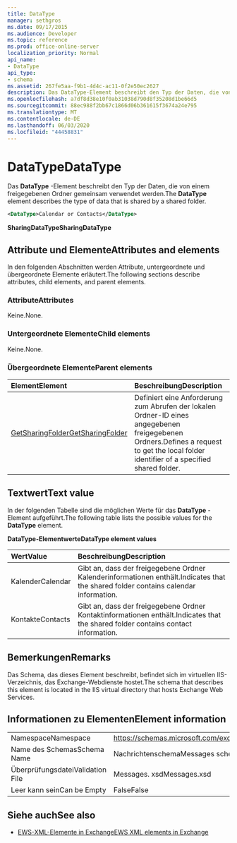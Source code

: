 ```yaml
---
title: DataType
manager: sethgros
ms.date: 09/17/2015
ms.audience: Developer
ms.topic: reference
ms.prod: office-online-server
localization_priority: Normal
api_name:
- DataType
api_type:
- schema
ms.assetid: 267fe5aa-f9b1-4d4c-ac11-0f2e50ec2627
description: Das DataType-Element beschreibt den Typ der Daten, die von einem freigegebenen Ordner gemeinsam verwendet werden.
ms.openlocfilehash: a7df8d38e10f0ab31038d790d8f35208d1be66d5
ms.sourcegitcommit: 88ec988f2bb67c1866d06b361615f3674a24e795
ms.translationtype: MT
ms.contentlocale: de-DE
ms.lasthandoff: 06/03/2020
ms.locfileid: "44458831"
---
```

# <a name="datatype"></a><span data-ttu-id="3f985-103">DataType</span><span class="sxs-lookup"><span data-stu-id="3f985-103">DataType</span></span>

<span data-ttu-id="3f985-104">Das **DataType** -Element beschreibt den Typ der Daten, die von einem freigegebenen Ordner gemeinsam verwendet werden.</span><span class="sxs-lookup"><span data-stu-id="3f985-104">The **DataType** element describes the type of data that is shared by a shared folder.</span></span> 
  
```xml
<DataType>Calendar or Contacts</DataType>
```

<span data-ttu-id="3f985-105">**SharingDataType**</span><span class="sxs-lookup"><span data-stu-id="3f985-105">**SharingDataType**</span></span>

## <a name="attributes-and-elements"></a><span data-ttu-id="3f985-106">Attribute und Elemente</span><span class="sxs-lookup"><span data-stu-id="3f985-106">Attributes and elements</span></span>

<span data-ttu-id="3f985-107">In den folgenden Abschnitten werden Attribute, untergeordnete und übergeordnete Elemente erläutert.</span><span class="sxs-lookup"><span data-stu-id="3f985-107">The following sections describe attributes, child elements, and parent elements.</span></span>
  
### <a name="attributes"></a><span data-ttu-id="3f985-108">Attribute</span><span class="sxs-lookup"><span data-stu-id="3f985-108">Attributes</span></span>

<span data-ttu-id="3f985-109">Keine.</span><span class="sxs-lookup"><span data-stu-id="3f985-109">None.</span></span>
  
### <a name="child-elements"></a><span data-ttu-id="3f985-110">Untergeordnete Elemente</span><span class="sxs-lookup"><span data-stu-id="3f985-110">Child elements</span></span>

<span data-ttu-id="3f985-111">Keine.</span><span class="sxs-lookup"><span data-stu-id="3f985-111">None.</span></span>
  
### <a name="parent-elements"></a><span data-ttu-id="3f985-112">Übergeordnete Elemente</span><span class="sxs-lookup"><span data-stu-id="3f985-112">Parent elements</span></span>

|<span data-ttu-id="3f985-113">**Element**</span><span class="sxs-lookup"><span data-stu-id="3f985-113">**Element**</span></span>|<span data-ttu-id="3f985-114">**Beschreibung**</span><span class="sxs-lookup"><span data-stu-id="3f985-114">**Description**</span></span>|
|:-----|:-----|
|[<span data-ttu-id="3f985-115">GetSharingFolder</span><span class="sxs-lookup"><span data-stu-id="3f985-115">GetSharingFolder</span></span>](getsharingfolder.md) <br/> |<span data-ttu-id="3f985-116">Definiert eine Anforderung zum Abrufen der lokalen Ordner-ID eines angegebenen freigegebenen Ordners.</span><span class="sxs-lookup"><span data-stu-id="3f985-116">Defines a request to get the local folder identifier of a specified shared folder.</span></span>  <br/> |
   
## <a name="text-value"></a><span data-ttu-id="3f985-117">Textwert</span><span class="sxs-lookup"><span data-stu-id="3f985-117">Text value</span></span>

<span data-ttu-id="3f985-118">In der folgenden Tabelle sind die möglichen Werte für das **DataType** -Element aufgeführt.</span><span class="sxs-lookup"><span data-stu-id="3f985-118">The following table lists the possible values for the **DataType** element.</span></span> 
  
<span data-ttu-id="3f985-119">**DataType-Elementwerte**</span><span class="sxs-lookup"><span data-stu-id="3f985-119">**DataType element values**</span></span>

|<span data-ttu-id="3f985-120">**Wert**</span><span class="sxs-lookup"><span data-stu-id="3f985-120">**Value**</span></span>|<span data-ttu-id="3f985-121">**Beschreibung**</span><span class="sxs-lookup"><span data-stu-id="3f985-121">**Description**</span></span>|
|:-----|:-----|
|<span data-ttu-id="3f985-122">Kalender</span><span class="sxs-lookup"><span data-stu-id="3f985-122">Calendar</span></span>  <br/> |<span data-ttu-id="3f985-123">Gibt an, dass der freigegebene Ordner Kalenderinformationen enthält.</span><span class="sxs-lookup"><span data-stu-id="3f985-123">Indicates that the shared folder contains calendar information.</span></span>  <br/> |
|<span data-ttu-id="3f985-124">Kontakte</span><span class="sxs-lookup"><span data-stu-id="3f985-124">Contacts</span></span>  <br/> |<span data-ttu-id="3f985-125">Gibt an, dass der freigegebene Ordner Kontaktinformationen enthält.</span><span class="sxs-lookup"><span data-stu-id="3f985-125">Indicates that the shared folder contains contact information.</span></span>  <br/> |
   
## <a name="remarks"></a><span data-ttu-id="3f985-126">Bemerkungen</span><span class="sxs-lookup"><span data-stu-id="3f985-126">Remarks</span></span>

<span data-ttu-id="3f985-127">Das Schema, das dieses Element beschreibt, befindet sich im virtuellen IIS-Verzeichnis, das Exchange-Webdienste hostet.</span><span class="sxs-lookup"><span data-stu-id="3f985-127">The schema that describes this element is located in the IIS virtual directory that hosts Exchange Web Services.</span></span>
  
## <a name="element-information"></a><span data-ttu-id="3f985-128">Informationen zu Elementen</span><span class="sxs-lookup"><span data-stu-id="3f985-128">Element information</span></span>

|||
|:-----|:-----|
|<span data-ttu-id="3f985-129">Namespace</span><span class="sxs-lookup"><span data-stu-id="3f985-129">Namespace</span></span>  <br/> |https://schemas.microsoft.com/exchange/services/2006/messages  <br/> |
|<span data-ttu-id="3f985-130">Name des Schemas</span><span class="sxs-lookup"><span data-stu-id="3f985-130">Schema Name</span></span>  <br/> |<span data-ttu-id="3f985-131">Nachrichtenschema</span><span class="sxs-lookup"><span data-stu-id="3f985-131">Messages schema</span></span>  <br/> |
|<span data-ttu-id="3f985-132">Überprüfungsdatei</span><span class="sxs-lookup"><span data-stu-id="3f985-132">Validation File</span></span>  <br/> |<span data-ttu-id="3f985-133">Messages. xsd</span><span class="sxs-lookup"><span data-stu-id="3f985-133">Messages.xsd</span></span>  <br/> |
|<span data-ttu-id="3f985-134">Leer kann sein</span><span class="sxs-lookup"><span data-stu-id="3f985-134">Can be Empty</span></span>  <br/> |<span data-ttu-id="3f985-135">False</span><span class="sxs-lookup"><span data-stu-id="3f985-135">False</span></span>  <br/> |
   
## <a name="see-also"></a><span data-ttu-id="3f985-136">Siehe auch</span><span class="sxs-lookup"><span data-stu-id="3f985-136">See also</span></span>

- [<span data-ttu-id="3f985-137">EWS-XML-Elemente in Exchange</span><span class="sxs-lookup"><span data-stu-id="3f985-137">EWS XML elements in Exchange</span></span>](ews-xml-elements-in-exchange.md)

